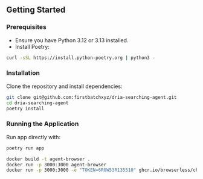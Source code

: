## Getting Started

### Prerequisites
- Ensure you have Python 3.12 or 3.13 installed.
- Install Poetry:
```bash
curl -sSL https://install.python-poetry.org | python3 -
```
  
### Installation
Clone the repository and install dependencies:
```bash
git clone git@github.com:firstbatchxyz/dria-searching-agent.git
cd dria-searching-agent
poetry install
```

### Running the Application
Run app directly with:
```bash
poetry run app
```


```bash
docker build -t agent-browser .
docker run -p 3000:3000 agent-browser
docker run -p 3000:3000 -e "TOKEN=6R0W53R135510" ghcr.io/browserless/chromium
``` 

